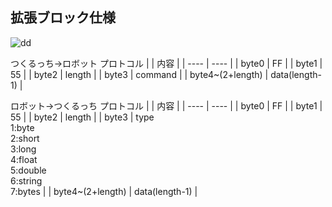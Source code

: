 ## 拡張ブロック仕様

![dd](http://sohta02.web.fc2.com/images/image621.png)

つくるっち→ロボット プロトコル
| | 内容 |
| ---- | ---- |
| byte0 | FF |
| byte1 | 55 |
| byte2 | length |
| byte3 | command |
| byte4~(2+length) | data(length-1) |

ロボット→つくるっち プロトコル
| | 内容 |
| ---- | ---- |
| byte0 | FF |
| byte1 | 55 |
| byte2 | length |
| byte3 | type<br />1:byte<br />2:short<br />3:long<br />4:float<br />5:double<br />6:string<br />7:bytes |
| byte4~(2+length) | data(length-1) |

